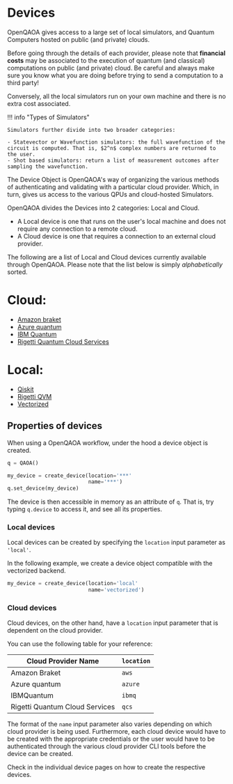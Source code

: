 # Devices

OpenQAOA gives access to a large set of local simulators, and Quantum Computers hosted on public (and private) clouds.

Before going through the details of each provider, please note that  **financial costs** may be associated to the execution of quantum (and classical) computations on public (and private) cloud. Be careful and always make sure you know what you are doing before trying to send a computation to a third party! 

Conversely, all the local simulators run on your own machine and there is no extra cost associated.

!!! info "Types of Simulators"

    Simulators further divide into two broader categories:

    - Statevector or Wavefunction simulators: the full wavefunction of the circuit is computed. That is, $2^n$ complex numbers are returned to the user. 
    - Shot based simulators: return a list of measurement outcomes after sampling the wavefunction.

The Device Object is OpenQAOA's way of organizing the various methods of authenticating and validating with a particular cloud provider. Which, in turn, gives us access to the various QPUs and cloud-hosted Simulators.

OpenQAOA divides the Devices into 2 categories: Local and Cloud. 

* A Local device is one that runs on the user's local machine and does not require any connection to a remote cloud. 
* A Cloud device is one that requires a connection to an external cloud provider.

The following are a list of Local and Cloud devices currently available through OpenQAOA. Please note that the list below is simply _alphabetically_ sorted.

# Cloud:
* [Amazon braket](amazon-braket.md)
* [Azure quantum](azure-quantum.md)
* [IBM Quantum](ibmq.md)
* [Rigetti Quantum Cloud Services](rigetti-qcs.md)


# Local:
* [Qiskit](qiskit.md)
* [Rigetti QVM](rigetti-qvm.md)
* [Vectorized](entropica-labs-vectorized.md)


## Properties of devices

When using a OpenQAOA workflow, under the hood a device object is created. 

```Python
q = QAOA()

my_device = create_device(location='***' 
                          name='***')
q.set_device(my_device)
```

The device is then accessible in memory as an attribute of `q`. That is, try typing `q.device` to access it, and see all its properties.

### Local devices

Local devices can be created by specifying the `location` input parameter as `'local'`.

In the following example, we create a device object compatible with the vectorized backend.

```Python
my_device = create_device(location='local' 
                          name='vectorized')
```

### Cloud devices

Cloud devices, on the other hand, have a `location` input parameter that is dependent on the cloud provider. 

You can use the following table for your reference:

| Cloud Provider Name | `location` |
|---------------------|------------|
| Amazon Braket       | `aws`      |
| Azure quantum       | `azure`    |
| IBMQuantum          | `ibmq`     |
| Rigetti Quantum Cloud Services | `qcs` |

The format of the `name` input parameter also varies depending on which cloud provider is being used. Furthermore, each cloud device would have to be created with the appropriate credentials or the user would have to be authenticated through the various cloud provider CLI tools before the device can be created.

Check in the individual device pages on how to create the respective devices. 